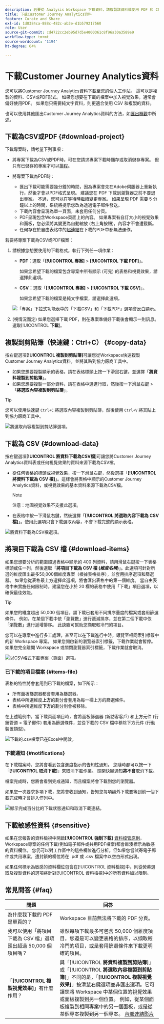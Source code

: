 ```yaml
---
description: 若要從 Analysis Workspace 下載資料，請複製該資料或使用 PDF 和 CSV 格式。
title: 下載Customer Journey Analytics資料
feature: Curate and Share
exl-id: 1d8384ca-888c-482c-ab3e-d1b579217560
role: User
source-git-commit: cd4722cc2eb95d7d5e4000361c8f96a30a3589e9
workflow-type: tm+mt
source-wordcount: '1194'
ht-degree: 64%

---
```


# 下載Customer Journey Analytics資料

您可以將Customer Journey Analytics資料下載至您的個人工作站。 這可以是複製的資料、CSV或PDF形式。 如果您想要在下載的檔案中加入視覺效果，通常會偏好使用PDF。 如果您只需要純文字資料，則更適合使用 CSV 和複製的資料。

也可以使用其他匯出Customer Journey Analytics資料的方法，如[匯出概觀](/help/analysis-workspace/export/export-project-overview.md)中所述。

## 下載為CSV或PDF {#download-project}

下載專案時，請考量下列事項：

* 將專案下載為CSV或PDF時，可在您請求專案下載時儲存或取消儲存專案。 但只有已儲存的專案才可以[排程](/help/analysis-workspace/export/t-schedule-report.md)。

* 將專案下載為PDF時：
   * 匯出下載可能需要幾分鐘的時間，因為專案會先在Adobe伺服器上重新執行，然後才會以PDF格式呈現。 建議您在 PDF 下載到瀏覽器之前不要退出專案。 不過，您可以在等待時繼續變更專案。 如果呈現 PDF 需要 5 分鐘以上的時間，系統將提示您改為透過電子郵件發送。
   * 下載內容會呈現為單一頁面，未套用任何分頁。
   * PDF呈現包含Workspace頁面上的內容。 如果專案有自訂大小的視覺效果和面板，您必須將其變更為自動縮放 (右上角按鈕)，內容才不會遭截斷。
   * 任何存在於自由表格中的[超連結](/help/analysis-workspace/visualizations/freeform-table/freeform-table-hyperlinks.md)在下載的PDF中都無法運作。

若要將專案下載為CSV或PDF檔案：

1. 請根據您想要使用的下載格式，執行下列任一項作業：

   * **PDF：**&#x200B;選取「**[!UICONTROL 專案]** > **[!UICONTROL 下載 PDF]**」。

     如果您希望下載的檔案包含專案中所有顯示 (可見) 的表格和視覺效果，請選擇此選項。

   * **CSV：**&#x200B;選取「**[!UICONTROL 專案]** > **[!UICONTROL 下載 CSV]**」。

     如果您希望下載的檔案是純文字檔案，請選擇此選項。

   ![「專案」下拉式功能表中的「下載CSV」和「下載PDF」選項會反白顯示。](assets/download-project.png)

1. (視情況而定) 如果您選擇下載 PDF，則在專案準備好下載後會顯示一則訊息。選取&#x200B;[!UICONTROL **下載**]。

## 複製到剪貼簿（快速鍵：Ctrl+C） {#copy-data}

按右鍵選項&#x200B;**[!UICONTROL 複製到剪貼簿]**&#x200B;可讓您從Workspace快速複製Customer Journey Analytics資料，並將其貼到協力廠商工具中。

* 如果您想要複製顯示的表格，請在表格標頭上按一下滑鼠右鍵，並選擇「**將資料複製到剪貼簿**」。
* 如果您想要複製一部分資料，請在表格中選進行取，然後按一下滑鼠右鍵 >「**將選取內容複製到剪貼簿**」。

>[!TIP]
>
>您可以使用快速鍵 `Ctrl+C` 將選取內容複製到剪貼簿，然後使用 `Ctrl+V` 將其貼上到協力廠商工具中。


![將選取內容複製到剪貼簿選項。](assets/copy-selection.png)

## 下載為 CSV {#download-data}

按右鍵選項&#x200B;**[!UICONTROL 將資料下載為CSV檔]**&#x200B;可讓您將Customer Journey Analytics資料表或任何視覺效果的資料來源下載為CSV檔。

* 從任何表格的標頭或視覺效果，按一下滑鼠右鍵，然後選擇「**[!UICONTROL 將資料下載為 CSV 檔]**」。這樣會將表格中顯示的Customer Journey Analytics資料，或視覺效果的基本資料來源下載為CSV檔。

  >[!NOTE]
  >
  >  注意：地圖視覺效果不支援此選項。


* 在表格中按一下滑鼠右鍵，然後選擇「**[!UICONTROL 將選取內容下載為 CSV 檔]**」。使用此選項只會下載選取內容，不會下載完整的顯示表格。

![將資料下載為CSV檔選項。](assets/download-data-viz.png)

## 將項目下載為 CSV 檔 {#download-items}

如果您想要分析的範圍超過表格中顯示的 400 列資料，請用滑鼠右鍵按一下表格標頭或任一列，然後選取「**將項目下載為 CSV 檔 (_維度名稱_)**」。此選項可針對所選的維度匯出最多50,000個維度專案（根據表格排序），並套用排序選項和篩選器。 如果您從表格最上方選擇此選項，將會匯出表格中的第一個維度。 當自由表格中未實施任何限制時，建議您在小於 20 欄的表格中使用「下載」項目選項，以確保最佳效能。

>[!TIP]
>
> 如果您的維度超出 50,000 個項目，請下載已套用不同排序量度的檔案或套用篩選條件。 例如，在某個下載中依「瀏覽數」進行遞減排序，並在第二個下載中依「瀏覽數」進行遞增排序。 此訣竅可幫助您擷取較冷門的項目。

您可以在專案中進行多工處理，甚至可以在下載進行中時，導覽至相同索引標籤中的新 Workspace 專案。 如果您開啟新的瀏覽器索引標籤，下載作業就會暫停。如果您完全離開 Workspace 或關閉瀏覽器索引標籤，下載作業就會取消。

![以CSV格式下載專案（頁面）選項。](assets/download-items.png)

### 已下載的項目檔案 {#items-file}

表格的特性將會套用到已下載的檔案，如下所示：

* 所有面板篩選器都會套用為篩選器。
* 表格中所選維度&#x200B;**上方**&#x200B;的劃分會套用為每一欄上方的篩選條件。
* 表格中所選維度&#x200B;**下方**&#x200B;的劃分則會被移除。

在上述範例中，當下載頁面項目時，會將面板篩選器 (新訪客客戶) 和上方元件 (行銷管道 = 電子郵件) 套用為篩選條件，並從下載的 CSV 檔中移除下方元件 (行動裝置類型)。

![下載的.csv檔案已在Excel中開啟。](assets/downloaded-file.png)

### 下載通知 {#notifications}

在下載檔案時，您將會看到包含進度指示的告知性通知。 您隨時都可以按一下「**[!UICONTROL 取消下載]**」來取消下載作業。 關閉快顯通知&#x200B;**將不會**&#x200B;取消下載。

檔案完成時，您將會看到完成通知，而且檔案將會下載到您的瀏覽器。

如果您一次要求多項下載，您將會收到通知，告知您每項額外下載要等到前一個下載完成時才會排入佇列中。

![顯示完成百分比的下載狀態通知和取消下載連結。](assets/toast.png)

## 下載敏感性資料 {#sensitive}

如果在您報告的資料檢視中開啟&#x200B;**[!UICONTROL 強制下載]** [資料控管原則](/help/data-views/data-governance.md)，Workspace專案的任何下載(例如電子郵件或共用PDF檔案)都會雜湊標示為敏感的資料欄位。 您仍可以對工作區中的這些欄位進行分析，但如果您嘗試寄電子郵件或共用專案，遭封鎖的欄位將在 .pdf 或 .csv 檔案中以空白形式出現。

如果任何標示為敏感的資料欄位包含在[!UICONTROL 資料檢視]中，則從熒幕選取及複製資料的選項將針對[!UICONTROL 資料檢視]中的所有資料加以限制。

## 常見問答 {#faq}

| 問題 | 回答 |
| --- | --- |
| 為什麼我下載的 PDF 是單頁的？ | Workspace 目前無法將下載的 PDF 分頁。 |
| 我可以使用「將項目下載為 CSV 檔」選項匯出超過 50,000 個項目嗎？ | 雖然每項下載最多可包含 50,000 個維度項目，您還是可以變更表格的排序，以擷取較冷門的項目，或是套用篩選條件來下載更明確的項目。 |
| 「**[!UICONTROL 複製視覺效果]**」有什麼作用？ | 與「[!UICONTROL **將資料複製到剪貼簿**]」或「[!UICONTROL **將選取內容複製到剪貼簿**]」不同的是，「**[!UICONTROL 複製視覺效果]**」按滑鼠右鍵選項並非匯出選項。它可讓您將 Workspace 中某個位置的視覺效果或面板複製到另一個位置。 例如，從某個面板複製到相同專案中的另一個面板，或是從某個專案複製到另一個專案。 [內部連結影片](https://experienceleague.adobe.com/docs/analytics-learn/tutorials/analysis-workspace/visualizations/intra-linking-in-analysis-workspace.html?lang=zh-Hant) |
